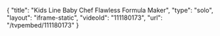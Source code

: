 {
    "title": "Kids Line Baby Chef Flawless Formula Maker",
    "type": "solo",
    "layout": "iframe-static",
    "videoId": "111180173",
    "url": "\/tvpembed\/111180173"
}